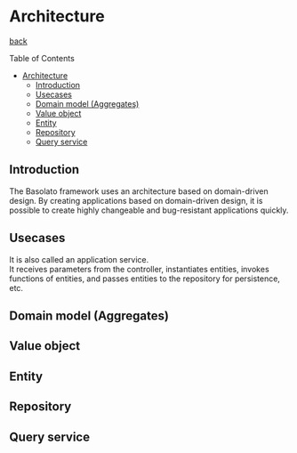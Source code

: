 Architecture
===
[back](../../README.md)

Table of Contents

<!--ts-->
   * [Architecture](#architecture)
      * [Introduction](#introduction)
      * [Usecases](#usecases)
      * [Domain model (Aggregates)](#domain-model-aggregates)
      * [Value object](#value-object)
      * [Entity](#entity)
      * [Repository](#repository)
      * [Query service](#query-service)

<!-- Added by: root, at: Wed Sep  8 16:12:16 UTC 2021 -->

<!--te-->

## Introduction
The Basolato framework uses an architecture based on domain-driven design. By creating applications based on domain-driven design, it is possible to create highly changeable and bug-resistant applications quickly.

## Usecases
It is also called an application service.  
It receives parameters from the controller, instantiates entities, invokes functions of entities, and passes entities to the repository for persistence, etc.

## Domain model (Aggregates)

## Value object

## Entity

## Repository

## Query service
